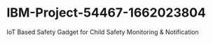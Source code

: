 # IBM-Project-54467-1662023804
IoT Based Safety Gadget for Child Safety Monitoring &amp; Notification
